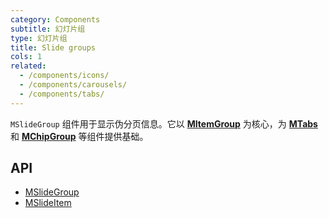 ```yaml
---
category: Components
subtitle: 幻灯片组
type: 幻灯片组
title: Slide groups
cols: 1
related:
  - /components/icons/
  - /components/carousels/
  - /components/tabs/
---
```


`MSlideGroup` 组件用于显示伪分页信息。它以 [**MItemGroup**](/components/itemgroup) 为核心，为 [**MTabs**](/components/tabs)
和 [**MChipGroup**](/components/chipgroup) 等组件提供基础。

## API

- [MSlideGroup](/docs/api/MSlideGroup)
- [MSlideItem](/docs/api/MSlideItem)